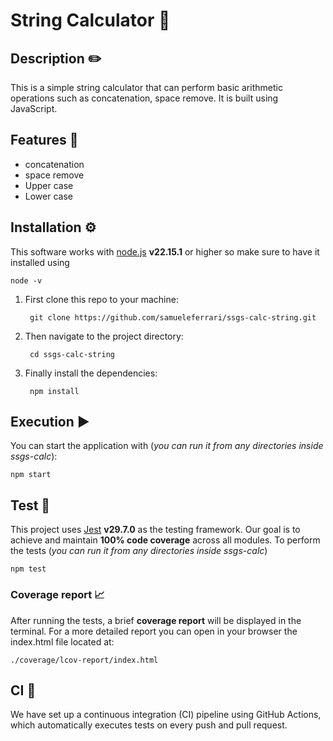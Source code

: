 # String Calculator 🧮 

## Description ✏️
This is a simple string calculator that can perform basic arithmetic operations such as concatenation, space remove. It is built using JavaScript. 

## Features 🚀
- concatenation 
- space remove 
- Upper case
- Lower case

## Installation ⚙️
This software works with [node.js](https://nodejs.org) **v22.15.1** or higher so make sure to have it installed using 

    node -v 

1. First clone this repo to your machine: 
    
        git clone https://github.com/samueleferrari/ssgs-calc-string.git

2. Then navigate to the project directory:
    
        cd ssgs-calc-string

3. Finally install the dependencies:
    
        npm install

## Execution ▶️
You can start the application with (*you can run it from any directories inside ssgs-calc*):

    npm start 
   
## Test 🧪 
This project uses [Jest](https://jestjs.io/) **v29.7.0** as the testing framework. 
Our goal is to achieve and maintain **100% code coverage** across all modules.
To perform the tests (*you can run it from any directories inside ssgs-calc*)

    npm test

### Coverage report 📈
After running the tests, a brief **coverage report** will be displayed in the terminal.
For a more detailed report you can open in your browser the index.html file located at: 

    ./coverage/lcov-report/index.html

## CI 🔁
We have set up a continuous integration (CI) pipeline using GitHub Actions, which automatically executes tests on every push and pull request. 
